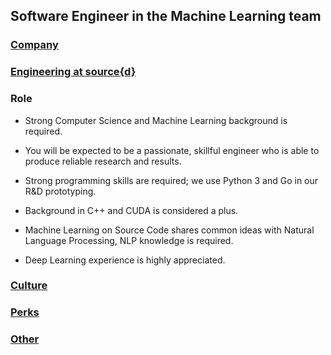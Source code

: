 Software Engineer in the Machine Learning team
------------------------------------------

### [Company](../company-section.md)

### [Engineering at source{d}](../ml-engineering-section.md)

### Role 

- Strong Computer Science and Machine Learning background is required.

- You will be expected to be a passionate, skillful engineer who is able to produce reliable research and results. 

- Strong programming skills are required; we use Python 3 and Go in our R&D prototyping. 

- Background in C++ and CUDA is considered a plus.

- Machine Learning on Source Code shares common ideas with Natural Language Processing, NLP knowledge is required.

- Deep Learning experience is highly appreciated.

### [Culture](../culture-section.md)

### [Perks](../perks-section.md)

### [Other](../other-section.md)
